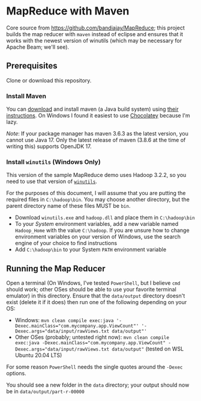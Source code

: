 # MapReduce with Maven

Core source from <https://github.com/bandiajay/MapReduce>; this project builds the map reducer with `maven` instead of eclipse and ensures that it works with the newest version of winutils (which may be necessary for Apache Beam; we'll see).

## Prerequisites

Clone or download this repository.

### Install Maven

You can [download](https://maven.apache.org/download.cgi)  and install maven (a Java build system) using [their instructions](https://maven.apache.org/install.html).
On Windows I found it easiest to use [Chocolatey](https://chocolatey.org/) because I'm lazy.

_Note_: If your package manager has maven 3.6.3 as the latest version, you cannot use Java 17.  Only the latest release of maven (3.8.6 at the time of writing this) supports OpenJDK 17.

### Install `winutils` (Windows Only)

This version of the sample MapReduce demo uses Hadoop 3.2.2, so you need to use that version of [`winutils`](https://github.com/cdarlint/winutils/tree/master/hadoop-3.2.2/bin).

For the purposes of this document, I will assume that you are putting the required files in `C:\hadoop\bin`.  You may choose another directory, but the parent directory name of these files MUST be `bin`.

* Download `winutils.exe` and `hadoop.dll` and place them in `C:\hadoop\bin`
* To your _System_ environment variables, add a new variable named `Hadoop_Home` with the value `C:\hadoop`.  If you are unsure how to change environment variables on your version of Windows, use the search engine of your choice to find instructions
* Add `C:\hadoop\bin` to your System `PATH` environment variable

## Running the Map Reducer

Open a terminal (On Windows, I've tested `PowerShell`, but I believe `cmd` should work; other OSes should be able to use your favorite terminal emulator) in this directory.
Ensure that the `data/output` directory doesn't exist (delete it if it does) then run one of the following depending on your OS:

* Windows: `mvn clean compile exec:java '-Dexec.mainClass="com.mycompany.app.ViewCount"' '-Dexec.args="data/input/rawViews.txt data/output"'`
* Other OSes (probably; untested right now): `mvn clean compile exec:java -Dexec.mainClass="com.mycompany.app.ViewCount" -Dexec.args="data/input/rawViews.txt data/output"` (tested on WSL Ubuntu 20.04 LTS)

For some reason `PowerShell` needs the single quotes around the `-Dexec` options.

You should see a new folder in the `data` directory; your output should now be in `data/output/part-r-00000`
